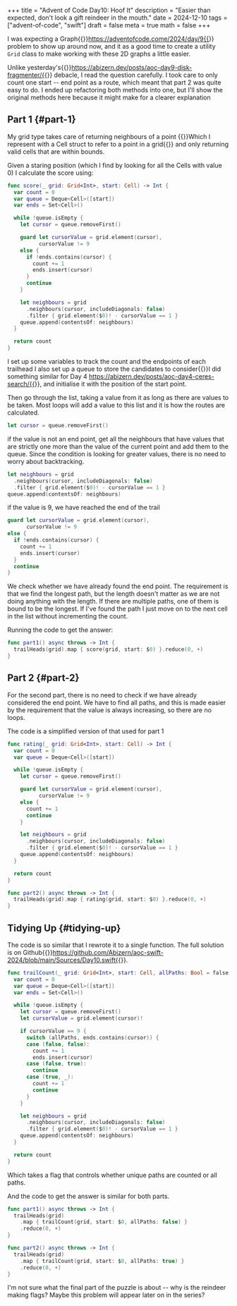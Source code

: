 +++
title = "Advent of Code Day10: Hoof It"
description = "Easier than expected, don't look a gift reindeer in the mouth."
date = 2024-12-10
tags = ["advent-of-code", "swift"]
draft = false
meta = true
math = false
+++

I was expecting a Graph{{<sidenote>}}https://adventofcode.come/2024/day/9{{</sidenote>}} problem to show up around now, and it as a good time to create a utility `Grid` class to make working with these 2D graphs a little easier.

Unlike yesterday's{{<sidenote>}}https://abizern.dev/posts/aoc-day9-disk-fragmenter/{{</sidenote>}} debacle, I read the question carefully. I took care to only count one start -- end point as a route, which meant that part 2 was quite easy to do. I ended up refactoring both methods into one, but I'll show the original methods here because it might make for a clearer explanation


## Part 1 {#part-1}

My grid type takes care of returning neighbours of a point {{<sidenote>}}Which I represent with a Cell struct to refer to a point in a grid{{</sidenote>}} and only returning valid cells that are within bounds.

Given a staring position (which I find by looking for all the Cells with value 0) I calculate the score using:

```swift
func score(_ grid: Grid<Int>, start: Cell) -> Int {
  var count = 0
  var queue = Deque<Cell>([start])
  var ends = Set<Cell>()

  while !queue.isEmpty {
    let cursor = queue.removeFirst()

    guard let cursorValue = grid.element(cursor),
          cursorValue != 9
    else {
      if !ends.contains(cursor) {
        count += 1
        ends.insert(cursor)
      }
      continue
    }

    let neighbours = grid
      .neighbours(cursor, includeDiagonals: false)
      .filter { grid.element($0)! - cursorValue == 1 }
    queue.append(contentsOf: neighbours)
  }

  return count
}
```

I set up some variables to track the count and the endpoints of each trailhead I also set up a queue to store the candidates to consider{{<sidenote>}}I did something similar for Day 4 https://abizern.dev/posts/aoc-day4-ceres-search/{{</sidenote>}}, and initialise it with the position of the start point.

Then go through the list, taking a value from it as long as there are values to be taken. Most loops will add a value to this list and it is how the routes are calculated.

```swift
let cursor = queue.removeFirst()
```

if the value is not an end point, get all the neighbours that have values that are strictly one more than the value of the current point and add them to the queue. Since the condition is looking for greater values, there is no need to worry about backtracking.

```swift
let neighbours = grid
  .neighbours(cursor, includeDiagonals: false)
  .filter { grid.element($0)! - cursorValue == 1 }
queue.append(contentsOf: neighbours)
```

if the value is 9, we have reached the end of the trail

```swift
guard let cursorValue = grid.element(cursor),
      cursorValue != 9
else {
  if !ends.contains(cursor) {
    count += 1
    ends.insert(cursor)
  }
  continue
}
```

We check whether we have already found the end point. The requirement is that we find the longest path, but the length doesn't matter as we are not doing anything with the length. If there are multiple paths, one of them is bound to be the longest. If I've found the path I just move on to the next cell in the list without incrementing the count.

Running the code to get the answer:

```swift
func part1() async throws -> Int {
  trailHeads(grid).map { score(grid, start: $0) }.reduce(0, +)
}
```


## Part 2 {#part-2}

For the second part, there is no need to check if we have already considered the end point. We have to find all paths, and this is made easier by the requirement that the value is always increasing, so there are no loops.

The code is a simplified version of that used for part 1

```swift
func rating(_ grid: Grid<Int>, start: Cell) -> Int {
  var count = 0
  var queue = Deque<Cell>([start])

  while !queue.isEmpty {
    let cursor = queue.removeFirst()

    guard let cursorValue = grid.element(cursor),
          cursorValue != 9
    else {
      count += 1
      continue
    }

    let neighbours = grid
      .neighbours(cursor, includeDiagonals: false)
      .filter { grid.element($0)! - cursorValue == 1 }
    queue.append(contentsOf: neighbours)
  }

  return count
}
```

```swift
func part2() async throws -> Int {
  trailHeads(grid).map { rating(grid, start: $0) }.reduce(0, +)
}
```


## Tidying Up {#tidying-up}

The code is so similar that I rewrote it to a single function. The full solution is on Github{{<sidenote>}}https://github.com/Abizern/aoc-swift-2024/blob/main/Sources/Day10.swift{{</sidenote>}}.

```swift
func trailCount(_ grid: Grid<Int>, start: Cell, allPaths: Bool = false) -> Int {
  var count = 0
  var queue = Deque<Cell>([start])
  var ends = Set<Cell>()

  while !queue.isEmpty {
    let cursor = queue.removeFirst()
    let cursorValue = grid.element(cursor)!

    if cursorValue == 9 {
      switch (allPaths, ends.contains(cursor)) {
      case (false, false):
        count += 1
        ends.insert(cursor)
      case (false, true):
        continue
      case (true, _):
        count += 1
        continue
      }
    }

    let neighbours = grid
      .neighbours(cursor, includeDiagonals: false)
      .filter { grid.element($0)! - cursorValue == 1 }
    queue.append(contentsOf: neighbours)
  }

  return count
}
```

Which takes a flag that controls whether unique paths are counted or all paths.

And the code to get the answer is similar for both parts.

```swift
func part1() async throws -> Int {
  trailHeads(grid)
    .map { trailCount(grid, start: $0, allPaths: false) }
    .reduce(0, +)
}

func part2() async throws -> Int {
  trailHeads(grid)
    .map { trailCount(grid, start: $0, allPaths: true) }
    .reduce(0, +)
}
```

I'm not sure what the final part of the puzzle is about -- why is the reindeer making flags? Maybe this problem will appear later on in the series?
